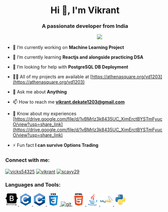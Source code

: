 <!DOCTYPE html>
<html lang="en">
<head>
    <meta charset="UTF-8">
    <meta name="viewport" content="width=device-width, initial-scale=1.0">
    <title>Document</title>
</head>
<body>
    <h1 align="center">Hi 👋, I'm Vikrant</h1>
<!-- <h3 align="center">Student @<a href="https://chennai.vit.ac.in/" target="_blank">Vellore Institute of Technology</a></h> -->
<h3 align="center">A passionate developer from India</h3>
<img src="http://so-development.org/wp-content/uploads/2021/11/full-stack-development.gif" style="margin-left: 290px;">
<br>

<!-- ![GitHub stats](https://github-readme-stats.vercel.app/api?username=vikrant&theme=dark&show_icons=true) -->

- 🔭 I’m currently working on **Machine Learning Project**

- 🌱 I’m currently learning **Reactjs and alongside practicing DSA**


- 🤝 I’m looking for help with **PostgreSQL DB Deployment**

- 👨‍💻 All of my projects are available at [https://athenasquare.org/vd1203](https://athenasquare.org/vd1203)

- 💬 Ask me about **Anything**

- 📫 How to reach me **vikrant.dekate1203@gmail.com**

- 📄 Know about my experiences [https://drive.google.com/file/d/1vBMrlz3k8435UC_XimErctBYSTmFyucO/view?usp=share_link](https://drive.google.com/file/d/1vBMrlz3k8435UC_XimErctBYSTmFyucO/view?usp=share_link)

- ⚡ Fun fact **I can survive Options Trading**

<h3 align="left">Connect with me:</h3>
<p align="left">
<a href="https://twitter.com/vicks54325" target="blank"><img align="center" src="https://raw.githubusercontent.com/rahuldkjain/github-profile-readme-generator/master/src/images/icons/Social/twitter.svg" alt="vicks54325" height="30" width="40" /></a>
<a href="https://linkedin.com/in/vikrant" target="blank"><img align="center" src="https://raw.githubusercontent.com/rahuldkjain/github-profile-readme-generator/master/src/images/icons/Social/linked-in-alt.svg" alt="vikrant" height="30" width="40" /></a>
<a href="https://www.leetcode.com/scavy29" target="blank"><img align="center" src="https://raw.githubusercontent.com/rahuldkjain/github-profile-readme-generator/master/src/images/icons/Social/leet-code.svg" alt="scavy29" height="30" width="40" /></a>
</p>

<h3 align="left">Languages and Tools:</h3>
<p align="left"> <a href="https://getbootstrap.com" target="_blank" rel="noreferrer"> <img src="https://raw.githubusercontent.com/devicons/devicon/master/icons/bootstrap/bootstrap-plain-wordmark.svg" alt="bootstrap" width="40" height="40"/> </a> <a href="https://www.cprogramming.com/" target="_blank" rel="noreferrer"> <img src="https://raw.githubusercontent.com/devicons/devicon/master/icons/c/c-original.svg" alt="c" width="40" height="40"/> </a> <a href="https://www.w3schools.com/cpp/" target="_blank" rel="noreferrer"> <img src="https://raw.githubusercontent.com/devicons/devicon/master/icons/cplusplus/cplusplus-original.svg" alt="cplusplus" width="40" height="40"/> </a> <a href="https://www.w3schools.com/css/" target="_blank" rel="noreferrer"> <img src="https://raw.githubusercontent.com/devicons/devicon/master/icons/css3/css3-original-wordmark.svg" alt="css3" width="40" height="40"/> </a> <a href="https://git-scm.com/" target="_blank" rel="noreferrer"> <img src="https://www.vectorlogo.zone/logos/git-scm/git-scm-icon.svg" alt="git" width="40" height="40"/> </a> <a href="https://www.w3.org/html/" target="_blank" rel="noreferrer"> <img src="https://raw.githubusercontent.com/devicons/devicon/master/icons/html5/html5-original-wordmark.svg" alt="html5" width="40" height="40"/> </a> <a href="https://www.java.com" target="_blank" rel="noreferrer"> <img src="https://raw.githubusercontent.com/devicons/devicon/master/icons/java/java-original.svg" alt="java" width="40" height="40"/> </a> <a href="https://www.mysql.com/" target="_blank" rel="noreferrer"> <img src="https://raw.githubusercontent.com/devicons/devicon/master/icons/mysql/mysql-original-wordmark.svg" alt="mysql" width="40" height="40"/> </a> <a href="https://www.python.org" target="_blank" rel="noreferrer"> <img src="https://raw.githubusercontent.com/devicons/devicon/master/icons/python/python-original.svg" alt="python" width="40" height="40"/> </a> </p>

</body>
</html>
